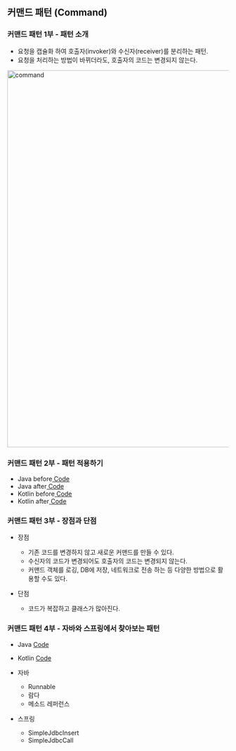 ## 커맨드 패턴 (Command)

### 커맨드 패턴 1부 - 패턴 소개

- 요청을 캡슐화 하여 호출자(invoker)와 수신자(receiver)를 분리하는 패턴.
- 요청을 처리하는 방법이 바뀌더라도, 호출자의 코드는 변경되지 않는다.

<img width="858" alt="command" src="https://user-images.githubusercontent.com/64997245/188171467-b4ab2004-97c8-4070-b7bd-f9ff6ad4682c.png">

### 커맨드 패턴 2부 - 패턴 적용하기

- Java before<a href="../../example/src/main/kotlin/com/example/_03_behavioral_patterns/_14_command/java/_01_before">
  Code</a>
- Java after<a href="../../example/src/main/kotlin/com/example/_03_behavioral_patterns/_14_command/java/_02_after">
  Code</a>
- Kotlin before<a href="../../example/src/main/kotlin/com/example/_03_behavioral_patterns/_14_command/kt/_01_before">
  Code</a>
- Kotlin after<a href="../../example/src/main/kotlin/com/example/_03_behavioral_patterns/_14_command/kt/_02_after">
  Code</a>

### 커맨드 패턴 3부 - 장점과 단점

- 장점
    - 기존 코드를 변경하지 않고 새로운 커맨드를 만들 수 있다.
    - 수신자의 코드가 변경되어도 호출자의 코드는 변경되지 않는다.
    - 커맨드 객체를 로깅, DB에 저장, 네트워크로 전송 하는 등 다양한 방법으로 활용할 수도 있다.

- 단점
    - 코드가 복잡하고 클래스가 많아진다.

### 커맨드 패턴 4부 - 자바와 스프링에서 찾아보는 패턴

- Java <a href="../../example/src/main/kotlin/com/example/_03_behavioral_patterns/_14_command/java/_03_java">
  Code</a>
- Kotlin <a href="../../example/src/main/kotlin/com/example/_03_behavioral_patterns/_14_command/kt/_03_java">
  Code</a>

- 자바
    - Runnable
    - 람다
    - 메소드 레퍼런스

- 스프링
    - SimpleJdbcInsert
    - SimpleJdbcCall
